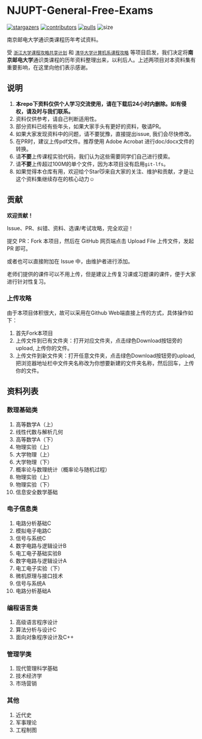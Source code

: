 # NJUPT-General-Free-Exams

[![stargazers](https://img.shields.io/github/stars/NJUPTFreeExams/NJUPT-General-Free-Exams.svg?style=for-the-badge)](https://github.com/NJUPTFreeExams/NJUPT-General-Free-Exams/stargazers)
[![contributors](https://img.shields.io/github/forks/NJUPTFreeExams/NJUPT-General-Free-Exams.svg?style=for-the-badge)](https://github.com/NJUPTFreeExams/NJUPT-General-Free-Exams/network/members)
[![pulls](https://img.shields.io/github/issues-pr-closed-raw/NJUPTFreeExams/NJUPT-General-Free-Exams.svg?style=for-the-badge)](https://github.com/NJUPTFreeExams/NJUPT-General-Free-Exams/pulls)
![size](https://img.shields.io/github/repo-size/NJUPTFreeExams/NJUPT-General-Free-Exams.svg?style=for-the-badge)

南京邮电大学通识类课程历年考试资料。

受 [`浙江大学课程攻略共享计划`](https://github.com/QSCTech/zju-icicles) 和 [`清华大学计算机系课程攻略`](https://github.com/Trinkle23897/THU-CST-Cracker) 等项目启发，我们决定将**南京邮电大学**通识类课程的历年资料整理出来，以利后人。上述两项目对本资料集有重要影响，在这里向他们表示感谢。

## 说明

1. **本repo下资料仅供个人学习交流使用，请在下载后24小时内删除。如有侵权，请及时与我们联系。**
2. 资料仅供参考，请自己判断适用性。
3. 部分资料已经有些年头，如果大家手头有更好的资料，敬请PR。 
4. 如果大家发现资料中的问题，请不要犹豫，直接提出issue, 我们会尽快修改。
5. 在PR时，建议上传pdf文件。推荐使用 Adobe Acrobat 进行doc/docx文件的转换。
6. 请**不要**上传课程实验代码，我们认为这些需要同学们自己进行摸索。
7. 请**不要**上传超过100M的单个文件，因为本项目没有启用`git-lfs`。
8. 如果觉得本仓库有用，欢迎给个Star😼来自大家的关注、维护和贡献，才是让这个资料集继续存在的核心动力☺️

## 贡献

**欢迎贡献！**

Issue、PR、纠错、资料、选课/考试攻略，完全欢迎！

提交 PR：Fork 本项目，然后在 GitHub 网页端点击 Upload File 上传文件，发起 PR 即可。

或者也可以直接附加在 Issue 中，由维护者进行添加。

老师们提供的课件可以不用上传，但是建议上传复习课或习题课的课件，便于大家进行针对性复习。

### 上传攻略

由于本项目体积很大，故可以采用在Github Web端直接上传的方式，具体操作如下：

1. 首先Fork本项目
2. 上传文件到已有文件夹：打开对应文件夹，点击绿色Download按钮旁的upload, 上传你的文件。
3. 上传文件到新文件夹：打开任意文件夹，点击绿色Download按钮旁的upload, 把浏览器地址栏中文件夹名称改为你想要新建的文件夹名称，然后回车，上传你的文件。

## 资料列表

### 数理基础类

1. 高等数学A（上）
2. 线性代数与解析几何 
3. 高等数学A（下） 
4. 物理实验（上) 
5. 大学物理（上） 
6. 大学物理（下） 
7. 概率论与数理统计（概率论与随机过程）
8. 物理实验（上）
9. 物理实验（下）
10. 信息安全数学基础

### 电子信息类


1. 电路分析基础C
2. 模拟电子电路C
3. 信号与系统C
4. 数字电路与逻辑设计B
5. 电工电子基础实验B
6. 数字电路与逻辑设计A
7. 电工电子实验（下）
8. 微机原理与接口技术
9. 信号与系统A
10. 电路分析基础A

### 编程语言类

1. 高级语言程序设计
2. 算法分析与设计C
3. 面向对象程序设计及C++

### 管理学类

1. 现代管理科学基础
2. 技术经济学
3. 市场营销

### 其他

1. 近代史
2. 军事理论
3. 工程制图
